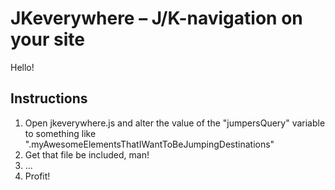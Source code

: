 # JKeverywhere – J/K-navigation on your site

Hello!

## Instructions

1. Open jkeverywhere.js and alter the value of the "jumpersQuery" variable to something like ".myAwesomeElementsThatIWantToBeJumpingDestinations"
2. Get that file be included, man!
3. ...
4. Profit!